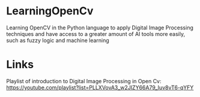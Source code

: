 # LearningOpenCv
Learning OpenCV in the Python language to apply Digital Image Processing techniques and have access to a greater amount of AI tools more easily, such as fuzzy logic and machine learning

# Links
Playlist of introduction to Digital Image Processing in Open Cv: https://youtube.com/playlist?list=PLLXVovA3_w2JIZY66A79_Iuv8vT6-qYFY

